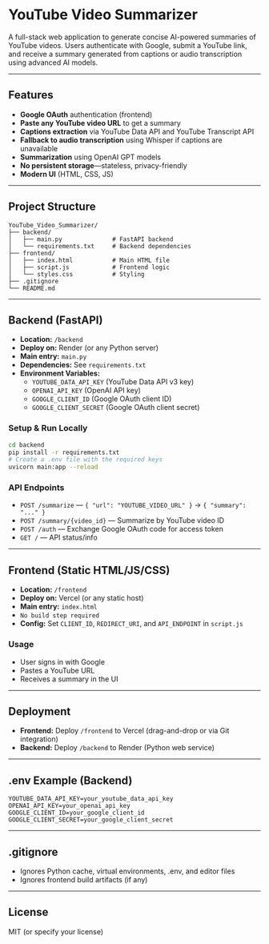 # YouTube Video Summarizer

A full-stack web application to generate concise AI-powered summaries of YouTube videos. Users authenticate with Google, submit a YouTube link, and receive a summary generated from captions or audio transcription using advanced AI models.

---

## Features
- **Google OAuth** authentication (frontend)
- **Paste any YouTube video URL** to get a summary
- **Captions extraction** via YouTube Data API and YouTube Transcript API
- **Fallback to audio transcription** using Whisper if captions are unavailable
- **Summarization** using OpenAI GPT models
- **No persistent storage**—stateless, privacy-friendly
- **Modern UI** (HTML, CSS, JS)

---

## Project Structure

```
YouTube_Video_Summarizer/
├── backend/
│   ├── main.py              # FastAPI backend
│   └── requirements.txt     # Backend dependencies
├── frontend/
│   ├── index.html           # Main HTML file
│   ├── script.js            # Frontend logic
│   └── styles.css           # Styling
├── .gitignore
└── README.md
```

---

## Backend (FastAPI)
- **Location:** `/backend`
- **Deploy on:** Render (or any Python server)
- **Main entry:** `main.py`
- **Dependencies:** See `requirements.txt`
- **Environment Variables:**
  - `YOUTUBE_DATA_API_KEY` (YouTube Data API v3 key)
  - `OPENAI_API_KEY` (OpenAI API key)
  - `GOOGLE_CLIENT_ID` (Google OAuth client ID)
  - `GOOGLE_CLIENT_SECRET` (Google OAuth client secret)

### Setup & Run Locally
```bash
cd backend
pip install -r requirements.txt
# Create a .env file with the required keys
uvicorn main:app --reload
```

### API Endpoints
- `POST /summarize` — `{ "url": "YOUTUBE_VIDEO_URL" }` → `{ "summary": "..." }`
- `POST /summary/{video_id}` — Summarize by YouTube video ID
- `POST /auth` — Exchange Google OAuth code for access token
- `GET /` — API status/info

---

## Frontend (Static HTML/JS/CSS)
- **Location:** `/frontend`
- **Deploy on:** Vercel (or any static host)
- **Main entry:** `index.html`
- `No build step required`
- **Config:** Set `CLIENT_ID`, `REDIRECT_URI`, and `API_ENDPOINT` in `script.js`

### Usage
- User signs in with Google
- Pastes a YouTube URL
- Receives a summary in the UI

---

## Deployment
- **Frontend:** Deploy `/frontend` to Vercel (drag-and-drop or via Git integration)
- **Backend:** Deploy `/backend` to Render (Python web service)

---

## .env Example (Backend)
```
YOUTUBE_DATA_API_KEY=your_youtube_data_api_key
OPENAI_API_KEY=your_openai_api_key
GOOGLE_CLIENT_ID=your_google_client_id
GOOGLE_CLIENT_SECRET=your_google_client_secret
```

---

## .gitignore
- Ignores Python cache, virtual environments, .env, and editor files
- Ignores frontend build artifacts (if any)

---

## License
MIT (or specify your license) 